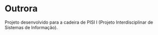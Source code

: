 # Outrora
 Projeto desenvolvido para a cadeira de PISI I (Projeto Interdisciplinar de Sistemas de Informação).
